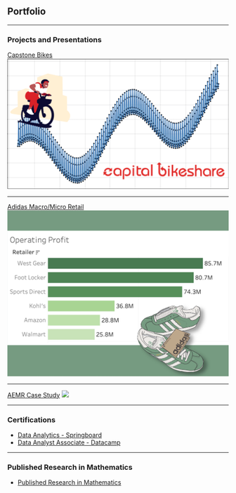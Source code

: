 ## Portfolio

---

### Projects and Presentations

[Capstone Bikes](https://colab.research.google.com/drive/1p6aGtOkNsKqmbNHmgJnNV80ZVVy2wNkJ)
<img src="images/capbikrev.png?raw=true"/>

---
[Adidas Macro/Micro Retail](/pdf/sample_presentation.pdf)
<img src="images/adthumb.png?raw=true"/>

---
[AEMR Case Study](https://public.tableau.com/app/profile/regina.bauernschmidt/viz/AEMR_16814438763720/AEMRPresentation?publish=yes)
<img src="images/dummy_thumbnail.jpg?raw=true"/>

---

### Certifications
- [Data Analytics - Springboard](https://www.credential.net/bdb12c89-8c15-4917-a8b5-f0b95e1aaf5f)
- [Data Analyst Associate - Datacamp](https://www.datacamp.com/certificate/DAA0014467957833)

---

### Published Research in Mathematics
- [Published Research in Mathematics](https://www.worldscientific.com/doi/abs/10.1142/S0219199713500065)
